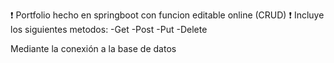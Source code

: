 ❗ Portfolio hecho en springboot con funcion editable online (CRUD) ❗ Incluye los siguientes metodos:
-Get
-Post
-Put
-Delete

Mediante la conexión a la base de datos
